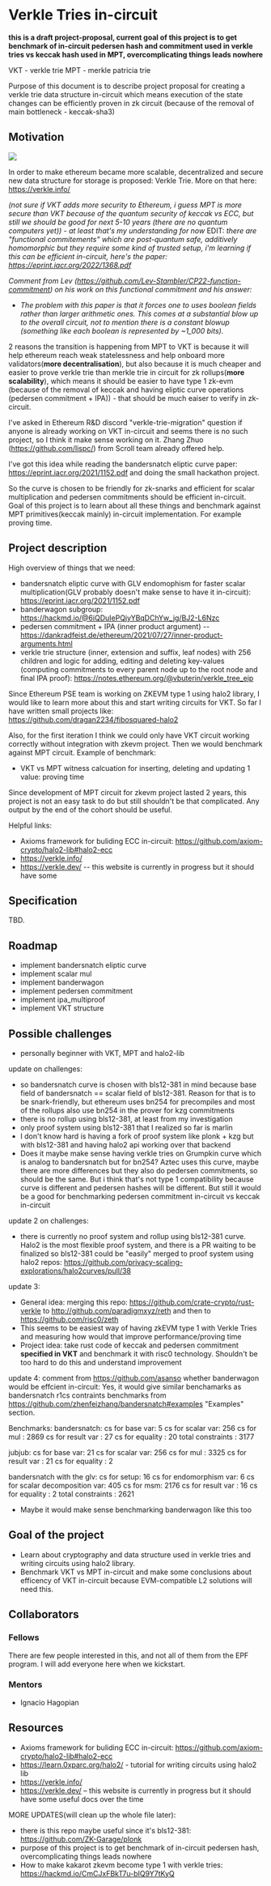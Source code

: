 # Verkle Tries in-circuit

**this is a draft project-proposal, current goal of this project is to get benchmark of in-circuit pedersen hash and commitment used in verkle tries vs keccak hash used in MPT, overcomplicating things leads nowhere**

VKT - verkle trie
MPT - merkle patricia trie

Purpose of this document is to describe project proposal for creating a verkle trie data structure in-circuit which means execution of the state changes can be efficiently proven in zk circuit (because of the removal of main bottleneck - keccak-sha3)

## Motivation


![](https://hackmd.io/_uploads/Skmxpp8h2.png)

In order to make ethereum became more scalable, decentralized and secure new data structure for storage is proposed: Verkle Trie. More on that here:
https://verkle.info/

 *(not sure if VKT adds more security to Ethereum, i guess MPT is more secure than VKT because of the quantum security of keccak vs ECC, but still we should be good for next 5-10 years (there are no quantum computers yet)) - at least that's my understanding for now*
EDIT:
 *there are "functional commitements" which are post-quantum safe, additively homomorphic but they require some kind of trusted setup, i'm learning if this can be efficient in-circuit, here's the paper: https://eprint.iacr.org/2022/1368.pdf*

*Comment from Lev (https://github.com/Lev-Stambler/CP22-function-commitment) on his work on this functional commitment and his answer:*
- *The problem with this paper is that it forces one to uses boolean fields rather than larger arithmetic ones. This comes at a substantial blow up to the overall circuit, not to mention there is a constant blowup (something like each boolean is represented by ~1_000 bits).*


2 reasons the transition is happening from MPT to VKT is because it will help ethereum reach weak statelessness and help onboard more validators(**more decentralisation**), but also because it is much cheaper and easier to prove verkle trie than merkle trie in circuit for zk rollups(**more scalability**), which means it should be easier to have type 1 zk-evm (because of the removal of keccak and having eliptic curve operations (pedersen commitment + IPA)) - that should be much eaiser to verify in zk-circuit.

I've asked in Ethereum R&D discord "verkle-trie-migration" question if anyone is already working on VKT in-circuit and seems there is no such project, so I think it make sense working on it. Zhang Zhuo (https://github.com/lispc/)  from Scroll team already offered help.


I've got this idea while reading the bandersnatch eliptic curve paper: https://eprint.iacr.org/2021/1152.pdf and doing the small hackathon project.

So the curve is chosen to be friendly for zk-snarks and efficient for scalar multiplication and pedersen commitments should be efficient in-circuit. Goal of this project is to learn about all these things and benchmark against MPT primitives(keccak mainly) in-circuit implementation. For example proving time.

## Project description


High overview of things that we need:
- bandersnatch eliptic curve with GLV endomophism for faster scalar multiplication(GLV probably doesn't make sense to have it in-circuit): https://eprint.iacr.org/2021/1152.pdf
- banderwagon subgroup: https://hackmd.io/@6iQDuIePQjyYBqDChYw_jg/BJ2-L6Nzc
- pedersen commitment + IPA (inner product argument) -- https://dankradfeist.de/ethereum/2021/07/27/inner-product-arguments.html
- verkle trie structure (inner, extension and suffix, leaf nodes) with 256 children and logic for adding, editing and deleting key-values (computing commitments to every parent node up to the root node and final IPA proof): https://notes.ethereum.org/@vbuterin/verkle_tree_eip

Since Ethereum PSE team is working on ZKEVM type 1 using halo2 library, I would like to learn more about this and start writing circuits for VKT. So far I have written small projects like:
https://github.com/dragan2234/fibosquared-halo2

Also, for the first iteration I think we could only have VKT circuit working correctly without integration with zkevm project. Then we would benchmark against MPT circuit. Example of benchmark:
- VKT vs MPT witness calcuation for inserting, deleting and updating 1 value: proving time

Since development of MPT circuit for zkevm project lasted 2 years, this project is not an easy task to do but still shouldn't be that complicated. Any output by the end of the cohort should be useful.

Helpful links:

- Axioms framework for buliding ECC in-circuit: https://github.com/axiom-crypto/halo2-lib#halo2-ecc
- https://verkle.info/
- https://verkle.dev/ -- this website is currently in progress but it should have some 


## Specification

TBD.


## Roadmap

- implement bandersnatch eliptic curve
- implement scalar mul
- implement banderwagon
- implement pedersen commitment
- implement ipa_multiproof
- implement VKT structure

## Possible challenges

- personally beginner with VKT, MPT and halo2-lib

update on challenges:
- so bandersnatch curve is chosen with bls12-381 in mind because base field of bandersnatch == scalar field of bls12-381. Reason for that is to be snark-friendly, but ethereum uses bn254 for precompiles and most of the rollups also use bn254 in the prover for kzg commitments
- there is no rollup using bls12-381, at least from my investigation
- only proof system using bls12-381 that I realized so far is marlin
- I don't know hard is having a fork of proof system like plonk + kzg but with bls12-381 and having halo2 api working over that backend
- Does it maybe make sense having verkle tries on Grumpkin curve which is analog to bandersnatch but for bn254? Aztec uses this curve, maybe there are more differences but they also do pedersen commitments, so should be the same. But i think that's not type 1 compatibility because curve is different and pedersen hashes will be different. But still it would be a good for benchmarking pedersen commitment in-circuit vs keccak in-circuit


update 2 on challenges:
- there is currently no proof system and rollup using bls12-381 curve. Halo2 is the most flexible proof system, and there is a PR waiting to be finalized so bls12-381 could be "easily" merged to proof system using halo2 repos: https://github.com/privacy-scaling-explorations/halo2curves/pull/38

update 3:
- General idea: merging this repo: https://github.com/crate-crypto/rust-verkle to http://github.com/paradigmxyz/reth and then to https://github.com/risc0/zeth
- This seems to be easiest way of having zkEVM type 1 with Verkle Tries and measuring how would that improve performance/proving time
- Project idea: take rust code of keccak and pedersen commitment **specified in VKT** and benchmark it with risc0 technology. Shouldn't be too hard to do this and understand improvement

update 4:
comment from https://github.com/asanso whether banderwagon would be effcient in-circuit: Yes, it would give similar benchamarks as bandersnatch r1cs contraints benchmarks from https://github.com/zhenfeizhang/bandersnatch#examples "Examples" section.

Benchmarks:
bandersnatch:
cs for base var: 5
cs for scalar var: 256
cs for mul : 2869
cs for result var : 27
cs for equality : 20
total constraints : 3177

jubjub:
cs for base var: 21
cs for scalar var: 256
cs for mul : 3325
cs for result var : 21
cs for equality : 2

bandersnatch with the glv:
cs for setup: 16
cs for endomorphism var: 6
cs for scalar decomposition var: 405
cs for msm: 2176
cs for result var : 16
cs for equality : 2
total constraints : 2621


- Maybe it would make sense benchmarking banderwagon like this too


## Goal of the project

- Learn about cryptography and data structure used in verkle tries and writing circuits using halo2 library.
- Benchmark VKT vs MPT in-circuit and make some conclusions about efficency of VKT in-circuit because EVM-compatible L2 solutions will need this.

## Collaborators

### Fellows
There are few people interested in this, and not all of them from the EPF program. I will add everyone here when we kickstart.

### Mentors

- Ignacio Hagopian

## Resources

- Axioms framework for buliding ECC in-circuit: https://github.com/axiom-crypto/halo2-lib#halo2-ecc
- https://learn.0xparc.org/halo2/ - tutorial for writing circuits using halo2 lib
- https://verkle.info/
- https://verkle.dev/ – this website is currently in progress but it should have some useful docs over the time



MORE UPDATES(will clean up the whole file later):

- there is this repo maybe useful since it's bls12-381: https://github.com/ZK-Garage/plonk
- purpose of this project is to get benchmark of in-circuit pedersen hash, overcomplicating things leads nowhere
- How to make kakarot zkevm become type 1 with verkle tries: https://hackmd.io/CmCJxFBkT7u-bIQ9Y7tKyQ